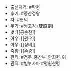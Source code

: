 - 출신지역: #탁현
- 후예: #중산정왕
- 자: #현덕
- 무기: #쌍고검 (雙股劍)
- 벗: [[공손찬]]
- 아우: [[관우]]
- 아우: [[장비]]
- 죽임: [[손중]]
- 관직: #정주_중산부_안희현_위
- 관직: #별부사마 #평원현령